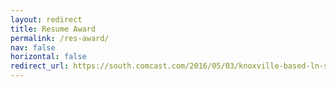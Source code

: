 ```yaml
---
layout: redirect
title: Resume Award
permalink: /res-award/
nav: false
horizontal: false
redirect_url: https://south.comcast.com/2016/05/03/knoxville-based-ln-stempunks-win-the-2016-media-technology-innovation-award-sponsored-by-comcast-nbcuniversal/
---
```


